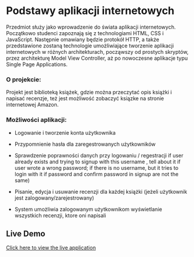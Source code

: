 # Podstawy aplikacji internetowych

Przedmiot służy jako wprowadzenie do świata aplikacji internetowych. Początkowo studenci zapoznają się z technologiami HTML, CSS i JavaScript. Następnie omawiany będzie protokół HTTP, a także przedstawione zostaną technologie umożliwiające tworzenie aplikacji internetowych w różnych architekturach, począwszy od prostych skryptów, przez architekturę Model View Controller, aż po nowoczesne aplikacje typu Single Page Applications.

### O projekcie:

Projekt jest biblioteką książek, gdzie można przeczytać opis książki i napisać recenzje, też jest możliwość zobaczyć ksiązke na stronie internetowej Amazon.

### Możliwości aplikacji:

* Logowanie i tworzenie konta użytkownika 

* Przypomnienie hasła dla zaregestrowanych użytkowników

* Sprawdzenie poprawności danych przy logowaniu / regestracji 
 	if user already exists and trying to signup with this username , tell about it
	if user wrote a wrong password; 
	if there is no username, but it tries to login with it
	if password and confirm password in signup are not the same)

* Pisanie, edycja i usuwanie recenzji dla każdej książki (jeżeli użytkownik jest zalogowany/zarejestrowany)

* System umożliwia zalogowanym użytkownikom wyświetlanie wszystkich recenzji, ktore oni napisali


## Live Demo

[Click here to view the live application](https://mr-SCWN.github.io/Podstawy-aplikacji-internetowych/)
